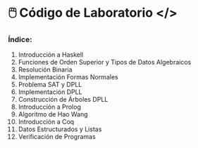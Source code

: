 # 🖱️ Código de Laboratorio </>

### Índice:

1. Introducción a Haskell
2. Funciones de Orden Superior y Tipos de Datos Algebraicos
3. Resolución Binaria
4. Implementación Formas Normales
5. Problema SAT y DPLL
6. Implementación DPLL
7. Construcción de Árboles DPLL
8. Introducción a Prolog
9. Algoritmo de Hao Wang
10. Introducción a Coq
11. Datos Estructurados y Listas
12. Verificación de Programas
